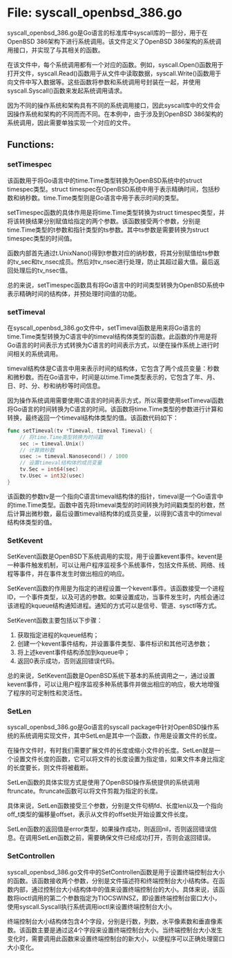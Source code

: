 # File: syscall_openbsd_386.go

syscall_openbsd_386.go是Go语言的标准库中syscall库的一部分，用于在OpenBSD 386架构下进行系统调用。该文件定义了OpenBSD 386架构的系统调用接口，并实现了与其相关的函数。

在该文件中，每个系统调用都有一个对应的函数。例如，syscall.Open()函数用于打开文件，syscall.Read()函数用于从文件中读取数据，syscall.Write()函数用于向文件中写入数据等。这些函数将参数和系统调用号封装在一起，并使用syscall.Syscall()函数来发起系统调用请求。

因为不同的操作系统和架构具有不同的系统调用接口，因此syscall库中的文件会因操作系统和架构的不同而而不同。在本例中，由于涉及到OpenBSD 386架构的系统调用，因此需要单独实现一个对应的文件。

## Functions:

### setTimespec

该函数用于将Go语言中的time.Time类型转换为OpenBSD系统中的struct timespec类型。struct timespec在OpenBSD系统中用于表示精确时间，包括秒数和纳秒数。time.Time类型则是Go语言中用于表示时间的类型。 

setTimespec函数的具体作用是将time.Time类型转换为struct timespec类型，并将该转换结果分别赋值给指定的两个参数。该函数接受两个参数，分别是time.Time类型的t参数和指针类型的ts参数。其中ts参数是需要转换为struct timespec类型的时间值。

函数内部首先通过t.UnixNano()得到t参数对应的纳秒数，将其分别赋值给ts参数的tv_sec和tv_nsec成员。然后对tv_nsec进行处理，防止其超过最大值。最后返回处理后的tv_nsec值。 

总的来说，setTimespec函数具有将Go语言中的时间类型转换为OpenBSD系统中表示精确时间的结构体，并预处理时间值的功能。



### setTimeval

在syscall_openbsd_386.go文件中，setTimeval函数是用来将Go语言的time.Time类型转换为C语言中的timeval结构体类型的函数。此函数的作用是将Go语言的时间表示方式转换为C语言的时间表示方式，以便在操作系统上进行时间相关的系统调用。

timeval结构体是C语言中用来表示时间的结构体，它包含了两个成员变量：秒数和微秒数。而在Go语言中，时间是以time.Time类型表示的，它包含了年、月、日、时、分、秒和纳秒等时间信息。

因为操作系统调用需要使用C语言的时间表示方式，所以需要使用setTimeval函数将Go语言的时间转换为C语言的时间。该函数将time.Time类型的参数进行计算和转换，最终返回一个timeval结构体类型的值。该函数代码如下：

```go
func setTimeval(tv *Timeval, timeval Timeval) {
    // 将time.Time类型转换为时间戳
    sec := timeval.Unix()
    // 计算微秒数
    usec := timeval.Nanosecond() / 1000
    // 设置timeval结构体的成员变量
    tv.Sec = int64(sec)
    tv.Usec = int32(usec)
}
```

该函数的参数tv是一个指向C语言timeval结构体的指针，timeval是一个Go语言中的time.Time类型。函数中首先将timeval类型的时间转换为时间戳类型的秒数，然后计算出微秒数，最后设置timeval结构体的成员变量，以得到C语言中的timeval结构体类型的值。



### SetKevent

SetKevent函数是OpenBSD下系统调用的实现，用于设置kevent事件。kevent是一种事件触发机制，可以让用户程序监视多个系统事件，包括文件系统、网络、线程等事件，并在事件发生时做出相应的响应。

SetKevent函数的作用是为指定的进程设置一个kevent事件。该函数接受一个进程ID，一个事件类型，以及可选的参数。如果设置成功，当事件发生时，内核会通过该进程的kqueue结构通知进程。通知的方式可以是信号、管道、sysctl等方式。

SetKevent函数主要包括以下步骤：

1. 获取指定进程的kqueue结构；
2. 创建一个kevent事件结构，并设置事件类型、事件标识和其他可选参数；
3. 将上述kevent事件结构添加到kqueue中；
4. 返回0表示成功，否则返回错误代码。

总的来说，SetKevent函数是OpenBSD系统下基本的系统调用之一，通过设置kevent事件，可以让用户程序监视多种系统事件并做出相应的响应，极大地增强了程序的可定制性和灵活性。



### SetLen

syscall_openbsd_386.go是Go语言的syscall package中针对OpenBSD操作系统的系统调用实现文件，其中SetLen是其中一个函数，作用是设置文件的长度。

在操作文件时，有时我们需要扩展文件的长度或缩小文件的长度。SetLen就是一个设置文件长度的函数，它可以将文件的长度设置为指定值，如果文件本身比指定的长度要长，则文件将被截断。

SetLen函数的具体实现方式是使用了OpenBSD操作系统提供的系统调用ftruncate。ftruncate函数可以将文件剪裁为指定的长度。

具体来说，SetLen函数接受三个参数，分别是文件句柄fd、长度len以及一个指向off_t类型的偏移量offset，表示从文件的offset处开始设置文件长度。

SetLen函数的返回值是error类型，如果操作成功，则返回nil，否则返回错误信息。在调用SetLen函数之前，需要确保文件已经成功打开，否则会返回错误。



### SetControllen

syscall_openbsd_386.go文件中的SetControllen函数是用于设置终端控制台大小的函数。该函数接收两个参数，分别是文件描述符和终端控制台大小结构体。在函数内部，通过控制台大小结构体中的值来设置终端控制台的大小。具体来说，该函数将ioctl调用的第二个参数指定为TIOCSWINSZ，即设置终端控制台窗口大小，使用syscall.Syscall执行系统调用ioctl来设置终端控制台大小。

终端控制台大小结构体包含4个字段，分别是行数，列数，水平像素数和垂直像素数。该函数主要是通过这4个字段来设置终端控制台大小。当终端控制台大小发生变化时，需要调用此函数来设置终端控制台的新大小，以便程序可以正确处理窗口大小变化。



